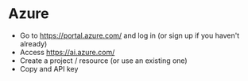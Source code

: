 # Azure

* Go to https://portal.azure.com/ and log in (or sign up if you haven't already)
* Access https://ai.azure.com/
* Create a project / resource (or use an existing one)
* Copy and API key
